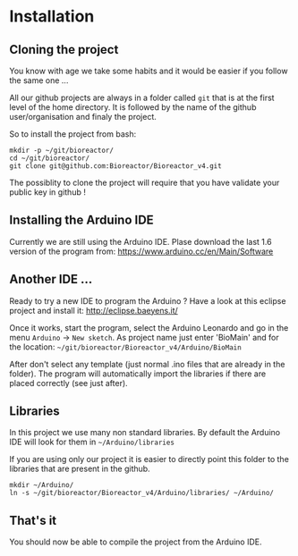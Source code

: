 # Installation

## Cloning the project

You know with age we take some habits and it would be easier if you follow the same one ...

All our github projects are always in a folder called `git`
that is at the first level of the home directory. It is followed by the 
name of the github user/organisation and finaly the project.

So to install the project from bash:
```
mkdir -p ~/git/bioreactor/
cd ~/git/bioreactor/
git clone git@github.com:Bioreactor/Bioreactor_v4.git
```

The possiblity to clone the project will require that you have validate your public key
in github !

## Installing the Arduino IDE

Currently we are still using the Arduino IDE. Plase download the last 1.6 version
of the program from: https://www.arduino.cc/en/Main/Software

## Another IDE ...

Ready to try a new IDE to program the Arduino ? Have a look at this eclipse project and install it:
http://eclipse.baeyens.it/

Once it works, start the program, select the Arduino Leonardo and go in the menu `Arduino` -> `New sketch`.
As project name just enter 'BioMain' and for the location: `~/git/bioreactor/Bioreactor_v4/Arduino/BioMain`

After don't select any template (just normal .ino files that are already in the folder). The program
will automatically import the libraries if there are placed correctly (see just after).

## Libraries

In this project we use many non standard libraries. By default the Arduino IDE
will look for them in `~/Arduino/libraries`

If you are using only our project it is easier to directly point this folder
to the libraries that are present in the github.

```
mkdir ~/Arduino/
ln -s ~/git/bioreactor/Bioreactor_v4/Arduino/libraries/ ~/Arduino/
```

## That's it

You should now be able to compile the project from the Arduino IDE.
